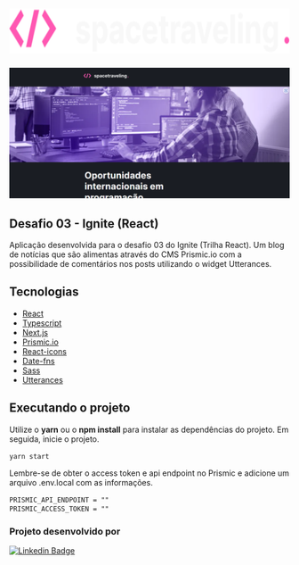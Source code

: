 <h1 align="center">
  <img alt="Spacetraveling" height="80" title="Spacetraveling" src="./public/assets/logo.svg" />
</h1>

![cover](./public/assets/spacetraveling-image.png)

## Desafio 03 - Ignite (React)

Aplicação desenvolvida para o desafio 03 do Ignite (Trilha React). Um blog de notícias que são alimentas através do CMS Prismic.io com a possibilidade de comentários nos posts utilizando o widget Utterances.

## Tecnologias

- [React](https://pt-br.reactjs.org/)
- [Typescript](https://www.typescriptlang.org/)
- [Next.js](https://nextjs.org/)
- [Prismic.io](https://prismic.io/)
- [React-icons](https://react-icons.github.io/react-icons/)
- [Date-fns](https://date-fns.org/docs/Getting-Started)
- [Sass](https://sass-lang.com/)
- [Utterances](https://utteranc.es/)

## Executando o projeto

Utilize o **yarn** ou o **npm install** para instalar as dependências do projeto.
Em seguida, inicie o projeto.

```
yarn start
```

Lembre-se de obter o access token e api endpoint no Prismic e adicione um arquivo .env.local com as informações.

```
PRISMIC_API_ENDPOINT = ""
PRISMIC_ACCESS_TOKEN = ""
```

### **Projeto desenvolvido por**

[![Linkedin Badge](https://img.shields.io/badge/-Joilson%20M%20S%20Lopes-9466FF?style=flat-square&logo=Linkedin&logoColor=white&link=https://www.linkedin.com/in/joilsonmslopes/)](https://www.linkedin.com/in/joilsonmslopes/)

